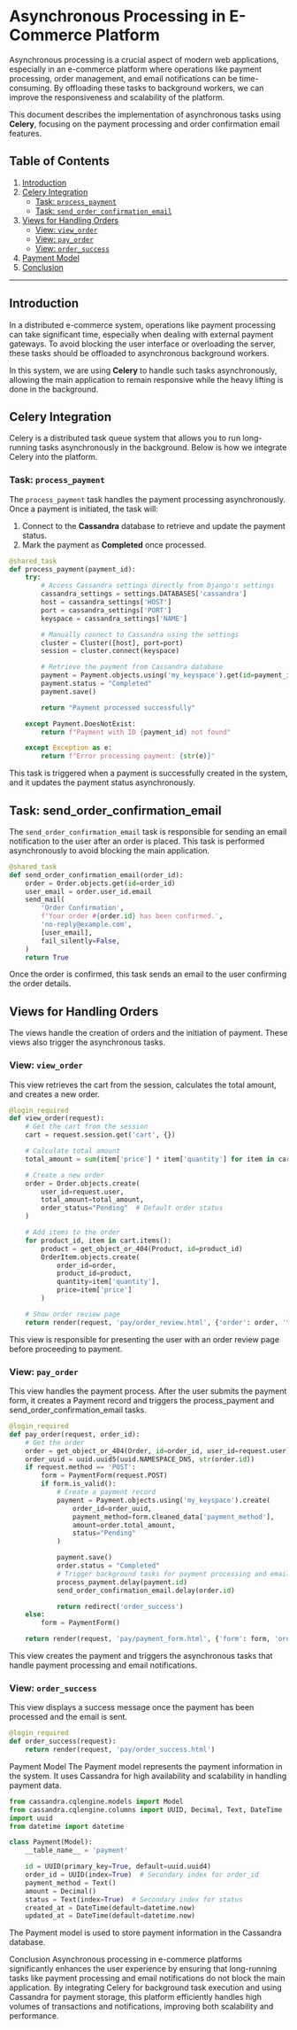 # Asynchronous Processing in E-Commerce Platform

Asynchronous processing is a crucial aspect of modern web applications, especially in an e-commerce platform where operations like payment processing, order management, and email notifications can be time-consuming. By offloading these tasks to background workers, we can improve the responsiveness and scalability of the platform.

This document describes the implementation of asynchronous tasks using **Celery**, focusing on the payment processing and order confirmation email features.

## Table of Contents

1. [Introduction](#introduction)
2. [Celery Integration](#celery-integration)
    - [Task: `process_payment`](#task-process_payment)
    - [Task: `send_order_confirmation_email`](#task-send_order_confirmation_email)
3. [Views for Handling Orders](#views-for-handling-orders)
    - [View: `view_order`](#view-view_order)
    - [View: `pay_order`](#view-pay_order)
    - [View: `order_success`](#view-order_success)
4. [Payment Model](#payment-model)
5. [Conclusion](#conclusion)

---

## Introduction

In a distributed e-commerce system, operations like payment processing can take significant time, especially when dealing with external payment gateways. To avoid blocking the user interface or overloading the server, these tasks should be offloaded to asynchronous background workers.

In this system, we are using **Celery** to handle such tasks asynchronously, allowing the main application to remain responsive while the heavy lifting is done in the background.

## Celery Integration

Celery is a distributed task queue system that allows you to run long-running tasks asynchronously in the background. Below is how we integrate Celery into the platform.

### Task: `process_payment`

The `process_payment` task handles the payment processing asynchronously. Once a payment is initiated, the task will:

1. Connect to the **Cassandra** database to retrieve and update the payment status.
2. Mark the payment as **Completed** once processed.

```python
@shared_task
def process_payment(payment_id):
    try:
        # Access Cassandra settings directly from Django's settings
        cassandra_settings = settings.DATABASES['cassandra']
        host = cassandra_settings['HOST']
        port = cassandra_settings['PORT']
        keyspace = cassandra_settings['NAME']

        # Manually connect to Cassandra using the settings
        cluster = Cluster([host], port=port)
        session = cluster.connect(keyspace)

        # Retrieve the payment from Cassandra database
        payment = Payment.objects.using('my_keyspace').get(id=payment_id)
        payment.status = "Completed"
        payment.save()

        return "Payment processed successfully"

    except Payment.DoesNotExist:
        return f"Payment with ID {payment_id} not found"

    except Exception as e:
        return f"Error processing payment: {str(e)}"
```
This task is triggered when a payment is successfully created in the system, and it updates the payment status asynchronously.

## Task: send_order_confirmation_email
The `send_order_confirmation_email` task is responsible for sending an email notification to the user after an order is placed. This task is performed asynchronously to avoid blocking the main application.

```python
@shared_task
def send_order_confirmation_email(order_id):
    order = Order.objects.get(id=order_id)
    user_email = order.user_id.email
    send_mail(
        'Order Confirmation',
        f'Your order #{order.id} has been confirmed.',
        'no-reply@example.com',
        [user_email],
        fail_silently=False,
    )
    return True
```
Once the order is confirmed, this task sends an email to the user confirming the order details.

## Views for Handling Orders
The views handle the creation of orders and the initiation of payment. These views also trigger the asynchronous tasks.

### View: `view_order`
This view retrieves the cart from the session, calculates the total amount, and creates a new order.

```python
@login_required
def view_order(request):
    # Get the cart from the session
    cart = request.session.get('cart', {})

    # Calculate total amount
    total_amount = sum(item['price'] * item['quantity'] for item in cart.values())

    # Create a new order
    order = Order.objects.create(
        user_id=request.user,
        total_amount=total_amount,
        order_status="Pending"  # Default order status
    )

    # Add items to the order
    for product_id, item in cart.items():
        product = get_object_or_404(Product, id=product_id)
        OrderItem.objects.create(
            order_id=order,
            product_id=product,
            quantity=item['quantity'],
            price=item['price']
        )

    # Show order review page
    return render(request, 'pay/order_review.html', {'order': order, 'total_amount': total_amount})
```
This view is responsible for presenting the user with an order review page before proceeding to payment.

### View: `pay_order`
This view handles the payment process. After the user submits the payment form, it creates a Payment record and triggers the process_payment and send_order_confirmation_email tasks.

```python
@login_required
def pay_order(request, order_id):
    # Get the order
    order = get_object_or_404(Order, id=order_id, user_id=request.user)
    order_uuid = uuid.uuid5(uuid.NAMESPACE_DNS, str(order.id))
    if request.method == 'POST':
        form = PaymentForm(request.POST)
        if form.is_valid():
            # Create a payment record
            payment = Payment.objects.using('my_keyspace').create(
                order_id=order_uuid,
                payment_method=form.cleaned_data['payment_method'],
                amount=order.total_amount,
                status="Pending"
            )

            payment.save()
            order.status = "Completed"
            # Trigger background tasks for payment processing and email confirmation
            process_payment.delay(payment.id)
            send_order_confirmation_email.delay(order.id)

            return redirect('order_success')
    else:
        form = PaymentForm()

    return render(request, 'pay/payment_form.html', {'form': form, 'order': order})
```
This view creates the payment and triggers the asynchronous tasks that handle payment processing and email notifications.

### View: `order_success`
This view displays a success message once the payment has been processed and the email is sent.

```python
@login_required
def order_success(request):
    return render(request, 'pay/order_success.html')
```
Payment Model
The Payment model represents the payment information in the system. It uses Cassandra for high availability and scalability in handling payment data.

```python
from cassandra.cqlengine.models import Model
from cassandra.cqlengine.columns import UUID, Decimal, Text, DateTime
import uuid
from datetime import datetime

class Payment(Model):
    __table_name__ = 'payment'

    id = UUID(primary_key=True, default=uuid.uuid4)
    order_id = UUID(index=True)  # Secondary index for order_id
    payment_method = Text()
    amount = Decimal()
    status = Text(index=True)  # Secondary index for status
    created_at = DateTime(default=datetime.now)
    updated_at = DateTime(default=datetime.now)
```
The Payment model is used to store payment information in the Cassandra database.

Conclusion
Asynchronous processing in e-commerce platforms significantly enhances the user experience by ensuring that long-running tasks like payment processing and email notifications do not block the main application. By integrating Celery for background task execution and using Cassandra for payment storage, this platform efficiently handles high volumes of transactions and notifications, improving both scalability and performance.



